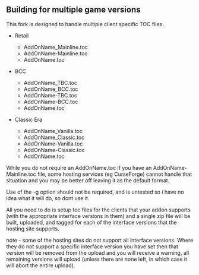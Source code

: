 ## Building for multiple game versions

This fork is designed to handle multiple client specific TOC files.

- Retail
  - AddOnName_Mainline.toc
  - AddOnName-Mainline.toc
  - AddOnName.toc

- BCC
  - AddOnName_TBC.toc
  - AddOnName_BCC.toc
  - AddOnName-TBC.toc
  - AddOnName-BCC.toc
  - AddOnName.toc

- Classic Era
  - AddOnName_Vanilla.toc
  - AddOnName_Classic.toc
  - AddOnName-Vanilla.toc
  - AddOnName-Classic.toc
  - AddOnName.toc


While you do not require an AddOnName.toc if you have an AddOnName-Mainline.toc
file, some hosting services (eg CurseForge) cannot handle that situation and you
may be better off leaving it as the default format.

Use of the -g option should not be required, and is untested so i have no idea
what it will do, so dont use it.

All you need to do is setup toc files for the clients that your addon supports (with
the appropriate interface versions in them) and a single zip file will be built, uploaded,
and tagged for each of the interface versions that the hosting site supports.

note - some of the hosting sites do not support all interface versions.
Where they do not support a specific interface version you have set then that
version will be removed from the upload and you will receive a warning,
all remaining versions will upload (unless there are none left, in which
case it will abort the entire upload).
